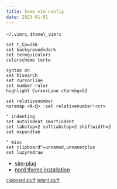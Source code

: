 ```yaml
---
title: Some vim config
date: 2023-01-01
---
```


`~/.vimrc`, `$home\_vimrc`


```vim
set t_Co=256
set background=dark
set termguicolors
colorscheme torte

syntax on
set hlsearch
set cursorline
set number ruler
highlight CursorLine ctermbg=52

set relativenumber
noremap <A-@> :set relativenumber!<cr>

" indenting
set autoindent smartindent
set tabstop=2 softtabstop=2 shiftwidth=2
set expandtab

" misc
set clipboard^=unnamed,unnamedplus
set lazyredraw
```
- [vim-plug](https://github.com/junegunn/vim-plug#installation)
- [nord theme installation](https://www.nordtheme.com/docs/ports/vim/installation)

<small>[clipboard stuff](https://stackoverflow.com/a/10979533) [indent stuff](https://vi.stackexchange.com/questions/7975/how-can-i-change-the-indent-size)</small>
